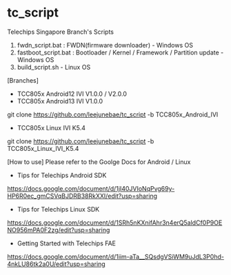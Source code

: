 # tc_script
Telechips Singapore Branch's Scripts 
1) fwdn_script.bat : FWDN(firmware downloader) - Windows OS
2) fastboot_script.bat : Bootloader / Kernel / Framework / Partition update - Windows OS
3) build_script.sh - Linux OS

[Branches]
- TCC805x Android12 IVI V1.0.0 / V2.0.0
- TCC805x Android13 IVI V1.0.0

git clone https://github.com/leejunebae/tc_script -b TCC805x_Android_IVI

- TCC805x Linux IVI K5.4

git clone https://github.com/leejunebae/tc_script -b TCC805x_Linux_IVI_K5.4

[How to use]
Please refer to the Goolge Docs for Android / Linux

- Tips for Telechips Android SDK

https://docs.google.com/document/d/1jI40JVIoNqPvg69y-HP6R0ec_gmCSVqBJDRB38RkXXI/edit?usp=sharing

- Tips for Telechips Linux SDK

https://docs.google.com/document/d/1SRh5nKXnifAhr3n4erQ5aldCf0P9OENO956mPA0F2zg/edit?usp=sharing

- Getting Started with Telechips FAE

https://docs.google.com/document/d/1iim-aTa__SQsdgVSiWM9uJdL3P0hd-4nkLU86tk2a0U/edit?usp=sharing